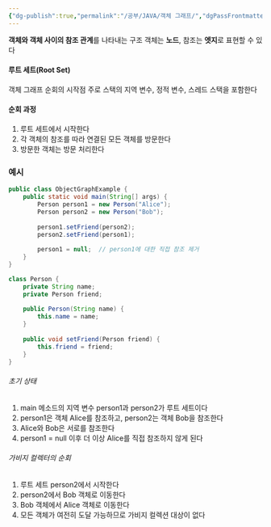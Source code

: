 ```yaml
---
{"dg-publish":true,"permalink":"/공부/JAVA/객체 그래프/","dgPassFrontmatter":true}
---
```


**객체와 객체 사이의 참조 관계**를 나타내는 구조
객체는 **노드**, 참조는 **엣지**로 표현할 수 있다

#### 루트  세트(Root Set)
객체 그래프 순회의 시작점
주로 스택의 지역 변수, 정적 변수, 스레드 스택을 포함한다

#### 순회 과정
1. 루트 세트에서 시작한다
2. 각 객체의 참조를 따라 연결된 모든 객체를 방문한다
3. 방문한 객체는 방문 처리한다

### 예시
```java
public class ObjectGraphExample {
    public static void main(String[] args) {
        Person person1 = new Person("Alice");
        Person person2 = new Person("Bob");
        
        person1.setFriend(person2);
        person2.setFriend(person1);
        
        person1 = null;  // person1에 대한 직접 참조 제거
    }
}

class Person {
    private String name;
    private Person friend;
    
    public Person(String name) {
        this.name = name;
    }
    
    public void setFriend(Person friend) {
        this.friend = friend;
    }
}
```

###### 초기 상태
1. main 메소드의 지역 변수 person1과 person2가 루트 세트이다
2. person1은 객체 Alice를 참조하고, person2는 객체 Bob을 참조한다
3. Alice와 Bob은 서로를 참조한다
4. person1 = null 이후 더 이상 Alice를 직접 참조하지 않게 된다

###### 가비지 컬렉터의 순회
1. 루트 세트 person2에서 시작한다
2. person2에서 Bob 객체로 이동한다
3. Bob 객체에서 Alice 객체로 이동한다
4. 모든 객체가 여전히 도달 가능하므로 가비지 컬렉션 대상이 없다